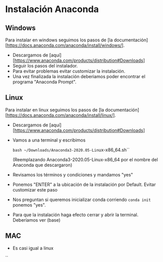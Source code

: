 # Instalación Anaconda

## Windows

Para instalar en windows seguimos los pasos de [la documentación][https://docs.anaconda.com/anaconda/install/windows/].

* Descargamos de [aquí][https://www.anaconda.com/products/distribution#Downloads]
* Seguir los pasos del instalador.
* Para evitar problemas evitar customizar la instalación.
* Una vez finalizada la instalación deberiamos poder encontrar el programa "Anaconda Prompt".

## Linux
Para instalar en linux seguimos los pasos de [la documentación][https://docs.anaconda.com/anaconda/install/linux/].
* Descargamos de [aquí][https://www.anaconda.com/products/distribution#Downloads]

* Vamos a una terminal y escribimos

  ``bash ~/Downloads/Anaconda3-2020.05-Lin``ux-x86_64.sh``

  (Reemplazando Anaconda3-2020.05-Linux-x86_64 por el nombre del Anaconda que descargaron)

* Revisamos los términos y condiciones y mandamos "yes"

* Ponemos "ENTER" a la ubicación de la instalación por Default. Evitar customizar este paso

* Nos preguntan si queremos inicializar conda corriendo 
  ``conda init`` ponemos "yes".

* Para que la instalación haga efecto cerrar y abrir la terminal. Deberíamos ver (base) 

## MAC 

* Es casi igual a linux



``













